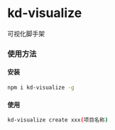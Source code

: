 # kd-visualize
可视化脚手架

### 使用方法

#### 安装
```bash
npm i kd-visualize -g
```
#### 使用
```bash
kd-visualize create xxx(项目名称)
```
